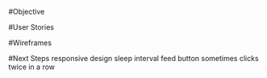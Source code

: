 #Objective

#User Stories

#Wireframes

#Next Steps
responsive design
sleep interval
feed button sometimes clicks twice in a row